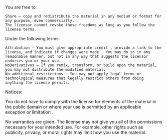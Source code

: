You are free to:

    Share — copy and redistribute the material in any medium or format for any purpose, even commercially.
    The licensor cannot revoke these freedoms as long as you follow the license terms.

Under the following terms:

    Attribution — You must give appropriate credit , provide a link to the license, and indicate if changes were made . You may do so in any reasonable manner, but not in any way that suggests the licensor endorses you or your use.
    NoDerivatives — If you remix, transform, or build upon the material, you may not distribute the modified material.
    No additional restrictions — You may not apply legal terms or technological measures that legally restrict others from doing anything the license permits.

Notices:

You do not have to comply with the license for elements of the material in the public domain or where your use is permitted by an applicable exception or limitation .

No warranties are given. The license may not give you all of the permissions necessary for your intended use. For example, other rights such as publicity, privacy, or moral rights may limit how you use the material.
